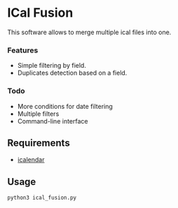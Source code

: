 # ICal Fusion


This software allows to merge multiple ical files into one.

### Features

- Simple filtering by field.
- Duplicates detection based on a field.

### Todo

- More conditions for date filtering
- Multiple filters
- Command-line interface

## Requirements
    
- [icalendar](https://pypi.python.org/pypi/icalendar/)

## Usage

    python3 ical_fusion.py
